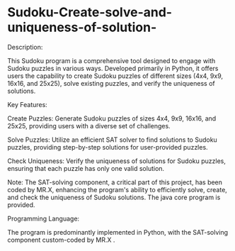 # Sudoku-Create-solve-and-uniqueness-of-solution-


Description:

This Sudoku program is a comprehensive tool designed to engage with Sudoku puzzles in various ways. Developed primarily in Python, it offers users the capability to create Sudoku puzzles of different sizes (4x4, 9x9, 16x16, and 25x25), solve existing puzzles, and verify the uniqueness of solutions.

Key Features:

Create Puzzles: Generate Sudoku puzzles of sizes 4x4, 9x9, 16x16, and 25x25, providing users with a diverse set of challenges.

Solve Puzzles: Utilize an efficient SAT solver to find solutions to Sudoku puzzles, providing step-by-step solutions for user-provided puzzles.

Check Uniqueness: Verify the uniqueness of solutions for Sudoku puzzles, ensuring that each puzzle has only one valid solution.

Note: The SAT-solving component, a critical part of this project, has been coded by MR.X, enhancing the program's ability to efficiently solve, create, and check the uniqueness of Sudoku solutions. The java core program is provided.

Programming Language:

The program is predominantly implemented in Python, with the SAT-solving component custom-coded by MR.X .
